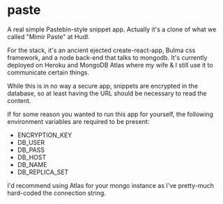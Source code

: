 # paste
A real simple Pastebin-style snippet app.  Actually it's a clone of what we called "Mimir Paste" at Hudl.

For the stack, it's an ancient ejected create-react-app, Bulma css framework, and a node back-end that talks to mongodb.  It's currently deployed on Heroku and MongoDB Atlas where my wife & I still use it to communicate certain things.

While this is in no way a secure app, snippets are encrypted in the database, so at least having the URL should be necessary to read the content.

If for some reason you wanted to run this app for yourself, the following environment variables are required to be present:
* ENCRYPTION_KEY
* DB_USER
* DB_PASS
* DB_HOST
* DB_NAME
* DB_REPLICA_SET

I'd recommend using Atlas for your mongo instance as I've pretty-much hard-coded the connection string.
